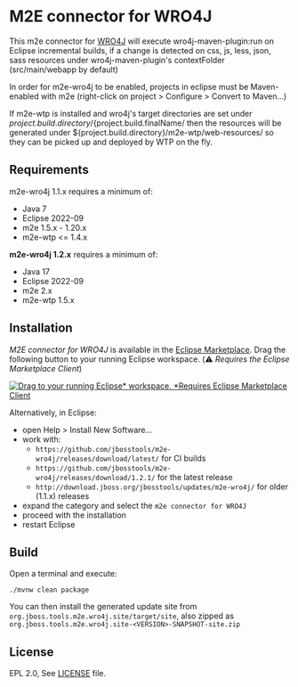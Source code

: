 M2E connector for WRO4J
========================

This m2e connector for [WRO4J](https://github.com/wro4j/wro4j) will execute wro4j-maven-plugin:run on Eclipse incremental builds,
if a change is detected on css, js, less, json, sass resources under wro4j-maven-plugin's contextFolder (src/main/webapp by default)

In order for m2e-wro4j to be enabled, projects in eclipse must be Maven-enabled with m2e (right-click on project > Configure > Convert to Maven...)

If m2e-wtp is installed and wro4j's target directories are set under ${project.build.directory}/${project.build.finalName/ then the resources 
will be generated under ${project.build.directory}/m2e-wtp/web-resources/ so they can be picked up and deployed by WTP on the fly.

Requirements
------------
m2e-wro4j 1.1.x requires a minimum of:
- Java 7
- Eclipse 2022-09
- m2e 1.5.x - 1.20.x 
- m2e-wtp <= 1.4.x 

**m2e-wro4j 1.2.x** requires a minimum of:
- Java 17
- Eclipse 2022-09
- m2e 2.x 
- m2e-wtp 1.5.x 

Installation
------------

_M2E connector for WRO4J_ is available in the [Eclipse Marketplace](https://marketplace.eclipse.org/content/m2e-wro4j). Drag the following button to your running Eclipse workspace. (⚠️ *Requires the Eclipse Marketplace Client*)

[![Drag to your running Eclipse* workspace. *Requires Eclipse Marketplace Client](https://marketplace.eclipse.org/sites/all/themes/solstice/public/images/marketplace/btn-install.svg)](http://marketplace.eclipse.org/marketplace-client-intro?mpc_install=807489 "Drag to your running Eclipse* workspace. *Requires Eclipse Marketplace Client")

Alternatively, in Eclipse:

- open Help > Install New Software...
- work with: 
    * `https://github.com/jbosstools/m2e-wro4j/releases/download/latest/` for CI builds
    * `https://github.com/jbosstools/m2e-wro4j/releases/download/1.2.1/` for the latest release
    * `http://download.jboss.org/jbosstools/updates/m2e-wro4j/` for older (1.1.x) releases
- expand the category and select the `m2e connector for WRO4J`
- proceed with the installation
- restart Eclipse


Build
-----

Open a terminal and execute:

    ./mvnw clean package
    
You can then install the generated update site from `org.jboss.tools.m2e.wro4j.site/target/site`, also zipped as `org.jboss.tools.m2e.wro4j.site-<VERSION>-SNAPSHOT-site.zip`

License
-------
EPL 2.0, See [LICENSE](LICENSE) file.